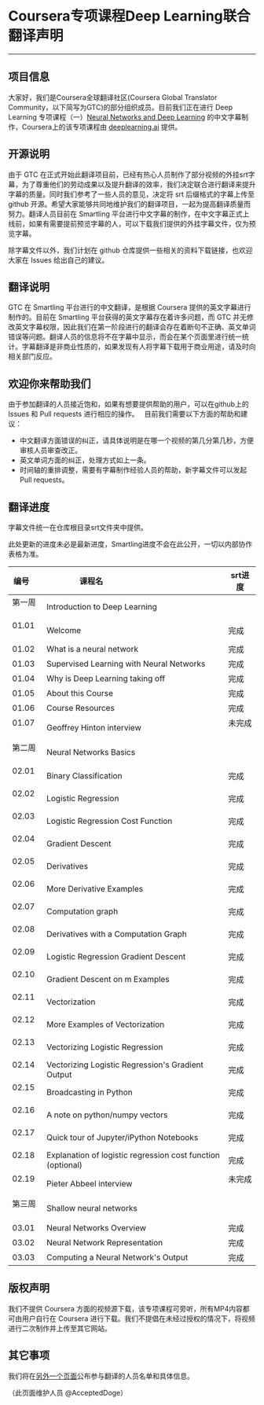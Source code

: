 # Coursera专项课程Deep Learning联合翻译声明

---
## 项目信息
大家好，我们是Coursera全球翻译社区(Coursera Global Translator Community，以下简写为GTC)的部分组织成员。目前我们正在进行 Deep Learning 专项课程（一）[Neural Networks and Deep Learning](https://www.coursera.org/learn/neural-networks-deep-learning) 的中文字幕制作，Coursera上的该专项课程由 [deeplearning.ai](https://www.deeplearning.ai/) 提供。

## 开源说明
由于 GTC 在正式开始此翻译项目前，已经有热心人员制作了部分视频的外挂srt字幕，为了尊重他们的劳动成果以及提升翻译的效率，我们决定联合进行翻译来提升字幕的质量。同时我们参考了一些人员的意见，决定将 srt 后缀格式的字幕上传至 github  开源。希望大家能够共同地维护我们的翻译项目，一起为提高翻译质量而努力。翻译人员目前在 Smartling  平台进行中文字幕的制作，在中文字幕正式上线前，如果有需要提前预览字幕的人，可以下载我们提供的外挂字幕文件，仅为预览字幕。  

除字幕文件以外，我们计划在 github 仓库提供一些相关的资料下载链接，也欢迎大家在 Issues 给出自己的建议。

## 翻译说明
GTC 在 Smartling 平台进行的中文翻译，是根据 Coursera 提供的英文字幕进行制作的。目前在 Smartling 平台获得的英文字幕存在着许多问题，而 GTC 并无修改英文字幕权限，因此我们在第一阶段进行的翻译会存在着断句不正确、英文单词错误等问题。翻译人员的信息将不在字幕中显示，而会在某个页面里进行统一统计。字幕翻译是非商业性质的，如果发现有人将字幕下载用于商业用途，请及时向相关部门反应。

## 欢迎你来帮助我们
由于参加翻译的人员接近饱和，如果有想要提供帮助的用户，可以在github上的 Issues 和 Pull requests 进行相应的操作。  
目前我们需要以下方面的帮助和建议：  
- 中文翻译方面错误的纠正，请具体说明是在哪一个视频的第几分第几秒，方便审核人员审查改正。
- 英文单词方面的纠正，处理方式如上一条。
- 时间轴的重排调整，需要有字幕制作经验人员的帮助，新字幕文件可以发起 Pull requests。

## 翻译进度
字幕文件统一在仓库根目录srt文件夹中提供。

此处更新的进度未必是最新进度，Smartling进度不会在此公开，一切以内部协作表格为准。

| 编号     | 课程名                                          | srt进度  |
| ---------|------------------------------------------------|----------|
| 第一周    | Introduction to Deep Learning                  |          |
| 01.01    | Welcome                                        | 完成     |
| 01.02    | What is a neural network                       | 完成     |
| 01.03    | Supervised Learning with Neural Networks       | 完成     |
| 01.04    | Why is Deep Learning taking off                | 完成     |
| 01.05    | About this Course                              | 完成     |
| 01.06    | Course Resources                               | 完成     |
| 01.07    | Geoffrey Hinton interview                      | 未完成   |
| 第二周   | Neural Networks Basics                          |          |
| 02.01    | Binary Classification                          | 完成     |
| 02.02    | Logistic Regression                            | 完成     |
| 02.03    | Logistic Regression Cost Function              | 完成     |
| 02.04    | Gradient Descent                               | 完成     |
| 02.05    | Derivatives                                    | 完成     |
| 02.06    | More Derivative Examples                       | 完成     |
| 02.07    | Computation graph                              | 完成     |
| 02.08    | Derivatives with a Computation Graph           | 完成     |
| 02.09    | Logistic Regression Gradient Descent           | 完成     |
| 02.10    | Gradient Descent on m Examples                 | 完成     |
| 02.11    | Vectorization                                  | 完成     |
| 02.12    | More Examples of Vectorization                 | 完成     |
| 02.13    | Vectorizing Logistic Regression                | 完成     |
| 02.14    | Vectorizing Logistic Regression's Gradient Output| 完成     |
| 02.15    | Broadcasting in Python                         | 完成     |
| 02.16    | A note on python/numpy vectors                 | 完成     |
| 02.17    | Quick tour of Jupyter/iPython Notebooks        | 完成     |
| 02.18    | Explanation of logistic regression cost function (optional) | 完成     |
| 02.19    | Pieter Abbeel interview                        | 未完成   |
| 第三周   | Shallow neural networks                         |          |
| 03.01   | Neural Networks Overview                        | 完成     |
| 03.02   | Neural Network Representation                   | 完成     |
| 03.03   | Computing a Neural Network's Output             | 完成     |



## 版权声明
我们不提供 Coursera 方面的视频源下载，该专项课程可旁听，所有MP4内容都可由用户自行在 Coursera 进行下载。我们不提倡在未经过授权的情况下，将视频进行二次制作并上传至其它网站。

## 其它事项
我们将在[另外一个页面](./thanks.md)公布参与翻译的人员名单和具体信息。

（此页面维护人员 @AcceptedDoge）



